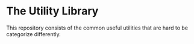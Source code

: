 # The Utility Library

This repository consists of the common useful utilities that are hard to be
categorize differently.
